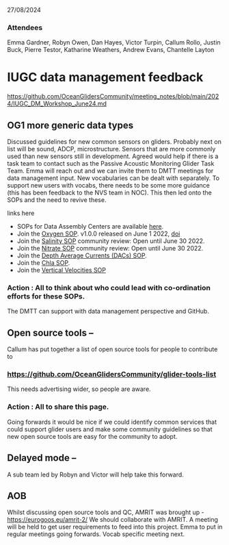 27/08/2024 
### Attendees 
Emma Gardner, Robyn Owen, Dan Hayes, Victor Turpin, Callum Rollo, Justin Buck, Pierre Testor, Katharine Weathers, Andrew Evans, Chantelle Layton


# IUGC data management feedback 
https://github.com/OceanGlidersCommunity/meeting_notes/blob/main/2024/IUGC_DM_Workshop_June24.md

## OG1 more generic data types
Discussed guidelines for new common sensors on gliders. Probably next on list will be sound, ADCP, microstructure. Sensors that are more commonly used than new sensors still in development. 
Agreed would help if there is a task team to contact such as the Passive Acoustic Monitoring Glider Task Team. Emma will reach out and we can invite them to DMTT meetings for data management input. 
New vocabularies can be dealt with separately. To support new users with vocabs, there needs to be some more guidance (this has been feedback to the NVS team in NOC). This then led onto the SOPs and the need to revive these. 

links here
* SOPs for Data Assembly Centers are available [here](https://github.com/OceanGlidersCommunity/DataAssemblyCenter_SOP).
* Join the [Oxygen SOP](https://oceangliderscommunity.github.io/Oxygen_SOP/README.html#). v1.0.0 released on June 1 2022, [doi](http://dx.doi.org/10.25607/OBP-1756)
* Join the [Salinity SOP](https://oceangliderscommunity.github.io/Salinity_SOP/README.html#) community review: Open until June 30 2022.
* Join the [Nitrate SOP](https://oceangliderscommunity.github.io/Nitrate_SOP/README.html#) community review: Open until June 30 2022.
* Join the [Depth Average Currents (DACs) SOP](https://oceangliderscommunity.github.io/DepthAverageCurrents_SOP/README.html).
* Join the [Chla SOP](https://github.com/OceanGlidersCommunity/Chla_SOP).
* Join the [Vertical Velocities SOP](https://github.com/OceanGlidersCommunity/Vertical_Velocities_SOP)


### Action : All to think about who could lead with co-ordination efforts for these SOPs. 
The DMTT can support with data management perspective and GitHub. 
## Open source tools – 
Callum has put together a list of open source tools for people to contribute to 
### https://github.com/OceanGlidersCommunity/glider-tools-list
This needs advertising wider, so people are aware. 
### Action :  All to share this page. 
Going forwards it would be nice if we could identify common services that could support glider users and make some community guidelines so that new open source tools are easy for the community to adopt. 
## Delayed mode –
A sub team led by Robyn and Victor will help take this forward.
## AOB 
Whilst discussing open source tools and QC, AMRIT was brought up - https://eurogoos.eu/amrit-2/ 
We should collaborate with AMRIT. A meeting will be held to get user requirements to feed into this project. 
Emma to put in regular meetings going forwards. Vocab specific meeting next. 
